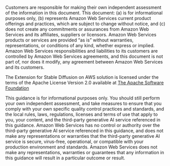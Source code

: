 Customers are responsible for making their own independent assessment of the information in this document. This document: (a) is for informational purposes only, (b) represents Amazon Web Services current product offerings and practices, which are subject to change without notice, and (c) does not create any commitments or assurances from Amazon Web Services and its affiliates, suppliers or licensors. Amazon Web Services products or services are provided “as is” without warranties, representations, or conditions of any kind, whether express or implied. Amazon Web Services responsibilities and liabilities to its customers are controlled by Amazon Web Services agreements, and this document is not part of, nor does it modify, any agreement between Amazon Web Services and its customers.

The Extension for Stable Diffusion on AWS solution is licensed under the terms of the Apache License Version 2.0 available at [The Apache Software Foundation]( https://www.apache.org/licenses/LICENSE-2.0)


This guidance is for informational purposes only.  You should still perform your own independent assessment, and take measures to ensure that you comply with your own specific quality control practices and standards, and the local rules, laws, regulations, licenses and terms of use that apply to you, your content, and the third-party generative AI service referenced in this guidance.  Amazon Web Services has no control or authority over the third-party generative AI service referenced in this guidance, and does not make any representations or warranties that the third-party generative AI service is secure, virus-free, operational, or compatible with your production environment and standards. Amazon Web Services does not make any representations, warranties or guarantees that any information in this guidance will result in a particular outcome or result.   